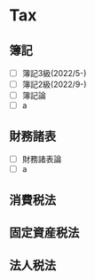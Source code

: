 # Tax

## 簿記
+ [ ] 簿記3級(2022/5-)
+ [ ] 簿記2級(2022/9-)
+ [ ] 簿記論
+ [ ] a

## 財務諸表
+ [ ] 財務諸表論
+ [ ] a

## 消費税法

## 固定資産税法

## 法人税法
